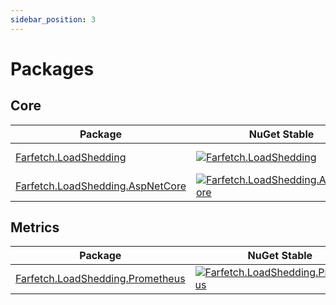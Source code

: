 ```yaml
---
sidebar_position: 3
---
```


# Packages

## Core

| Package                                                                            | NuGet Stable                                                                                                                                      | Downloads                                                                                                                               |
| ---------------------------------------------------------------------------------- | ------------------------------------------------------------------------------------------------------------------------------------------------- | --------------------------------------------------------------------------------------------------------------------------------------- |
| [Farfetch.LoadShedding](https://www.nuget.org/packages/Farfetch.LoadShedding/)                       | [![Farfetch.LoadShedding](https://img.shields.io/nuget/v/Farfetch.LoadShedding.svg)](https://www.nuget.org/packages/Farfetch.LoadShedding/)                                  | [![Farfetch.LoadShedding](https://img.shields.io/nuget/dt/Farfetch.LoadShedding.svg)](https://www.nuget.org/packages/Farfetch.LoadShedding/)                       |
| [Farfetch.LoadShedding.AspNetCore](https://www.nuget.org/packages/Farfetch.LoadShedding.AspNetCore/) | [![Farfetch.LoadShedding.AspNetCore](https://img.shields.io/nuget/v/Farfetch.LoadShedding.AspNetCore.svg)](https://www.nuget.org/packages/Farfetch.LoadShedding.AspNetCore/) | [![Farfetch.LoadShedding](https://img.shields.io/nuget/dt/Farfetch.LoadShedding.AspNetCore.svg)](https://www.nuget.org/packages/Farfetch.LoadShedding.AspNetCore/) |

## Metrics

| Package                                                                            | NuGet Stable                                                                                                                                      | Downloads                                                                                                                               |
| ---------------------------------------------------------------------------------- | ------------------------------------------------------------------------------------------------------------------------------------------------- | --------------------------------------------------------------------------------------------------------------------------------------- |
| [Farfetch.LoadShedding.Prometheus](https://www.nuget.org/packages/Farfetch.LoadShedding.Prometheus/)                       | [![Farfetch.LoadShedding.Prometheus](https://img.shields.io/nuget/v/Farfetch.LoadShedding.Prometheus.svg)](https://www.nuget.org/packages/Farfetch.LoadShedding.Prometheus/)                                  | [![Farfetch.LoadShedding.Prometheus](https://img.shields.io/nuget/dt/Farfetch.LoadShedding.Prometheus.svg)](https://www.nuget.org/packages/Farfetch.LoadShedding.Prometheus/)                       |

